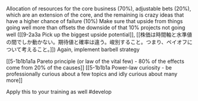 Allocation of resources for the core business (70%), adjustable bets (20%), which are an extension of the core, and the remaining is crazy ideas that have a higher chance of failure (10%)
	Make sure that upside from things going well more than offsets the downside of that 10% projects not going well ([[9-2a3a Pick up the biggest upside potential]], [[株価は時間軸と水準値の間でしか動かない。期待値と確率は違う。峻別すること。つまり、ペイオフについて考えること。]])
		Again, implement barbell strategy

[[5-1b1b1a1a Pareto principle (or law of the vital few) - 80% of the effects come from 20% of the causes]]
	[[5-1b1b1a Power-law curiosity - be professionally curious about a few topics and idly curious about many more]]

Apply this to your training as well #develop 